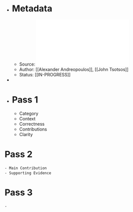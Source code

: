 - # Metadata
	- Source: ![On Sensor Bias in Experimental Methods for Comparing Interest-Point, Saliency, and Recognition Algorithms.pdf](../assets/On_Sensor_Bias_in_Experimental_Methods_for_Comparing_Interest-Point,_Saliency,_and_Recognition_Algorithms_1683819403335_0.pdf)
	- Author: [[Alexander Andreopoulos]], [[John Tsotsos]]
	- Status: [[IN-PROGRESS]]
-
- # Pass 1
	- Category
	- Context
	- Correctness
	- Contributions
	- Clarity
# Pass 2
	- Main Contribution
	- Supporting Evidence
# Pass 3
	-